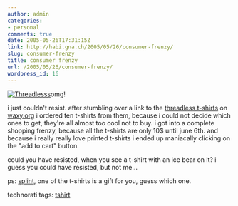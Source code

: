 ```yaml
---
author: admin
categories:
- personal
comments: true
date: 2005-05-26T17:31:15Z
link: http://habi.gna.ch/2005/05/26/consumer-frenzy/
slug: consumer-frenzy
title: consumer frenzy
url: /2005/05/26/consumer-frenzy/
wordpress_id: 16
---
```


[![Threadlesss](http://habi.gna.ch/blog/images/threadlesss-tm.jpg)](http://habi.gna.ch/blog/images/threadlesss.jpg)omg! 
  
i just couldn't resist. after stumbling over a link to the [threadless t-shirts](http://www.threadless.com/) on [waxy.org](http://www.waxy.org/links/) i ordered ten t-shirts from them, because i could not decide which ones to get, they're all almost too cool not to buy. i got into a complete shopping frenzy, because all the t-shirts are only 10$ until june 6th. and because i really really love printed t-shirts i ended up maniacally clicking on the "add to cart" button.
  
could you have resisted, when you see a t-shirt with an ice bear on it? i guess you could have resisted, but not me...



ps: [splint](http://splint.ch/indexf.htm), one of the t-shirts is a gift for you, guess which one.


technorati tags: [tshirt](http://technorati.com/tag/tshirt)
